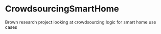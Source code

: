 # CrowdsourcingSmartHome
Brown research project looking at crowdsourcing logic for smart home use cases
